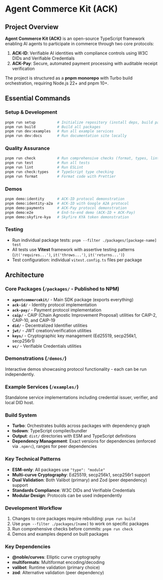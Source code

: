 # Agent Commerce Kit (ACK)

## Project Overview

**Agent Commerce Kit (ACK)** is an open-source TypeScript framework enabling AI agents to participate in commerce through two core protocols:

1. **ACK-ID**: Verifiable AI identities with compliance controls using W3C DIDs and Verifiable Credentials
2. **ACK-Pay**: Secure, automated payment processing with auditable receipt verification

The project is structured as a **pnpm monorepo** with Turbo build orchestration, requiring Node.js 22+ and pnpm 10+.

## Essential Commands

### Setup & Development

```bash
pnpm run setup          # Initialize repository (install deps, build packages)
pnpm run build          # Build all packages
pnpm run dev:examples   # Run all example services
pnpm run dev:docs       # Run documentation site locally
```

### Quality Assurance

```bash
pnpm run check          # Run comprehensive checks (format, types, lint, test)
pnpm run test           # Run all tests
pnpm run lint           # Run ESLint
pnpm run check:types    # TypeScript type checking
pnpm run format         # Format code with Prettier
```

### Demos

```bash
pnpm demo:identity      # ACK-ID protocol demonstration
pnpm demo:identity-a2a  # ACK-ID with Google A2A protocol
pnpm demo:payments      # ACK-Pay protocol demonstration
pnpm demo:e2e           # End-to-end demo (ACK-ID + ACK-Pay)
pnpm demo:skyfire-kya   # Skyfire KYA token demonstration
```

### Testing

- Run individual package tests: `pnpm --filter ./packages/[package-name] test`
- All tests use **Vitest** framework with assertive testing patterns (`it('requires...')`, `it('throws...')`, `it('returns...')`)
- Test configuration: individual `vitest.config.ts` files per package

## Architecture

### Core Packages (`/packages/` - Published to NPM)

- **`agentcommercekit/`** - Main SDK package (exports everything)
- **`ack-id/`** - Identity protocol implementation
- **`ack-pay/`** - Payment protocol implementation
- **`caip/`** - CAIP (Chain Agnostic Improvement Proposal) utilities for CAIP-2, CAIP-10, and CAIP-19
- **`did/`** - Decentralized Identifier utilities
- **`jwt/`** - JWT creation/verification utilities
- **`keys/`** - Cryptographic key management (Ed25519, secp256k1, secp256r1)
- **`vc/`** - Verifiable Credentials utilities

### Demonstrations (`/demos/`)

Interactive demos showcasing protocol functionality - each can be run independently.

### Example Services (`/examples/`)

Standalone service implementations including credential issuer, verifier, and local DID host.

### Build System

- **Turbo**: Orchestrates builds across packages with dependency graph
- **tsdown**: TypeScript compiler/bundler
- **Output**: `dist/` directories with ESM and TypeScript definitions
- **Dependency Management**: Exact versions for dependencies (enforced via `.npmrc`), ranges for peer dependencies

### Key Technical Patterns

- **ESM-only**: All packages use `"type": "module"`
- **Multi-curve Cryptography**: Ed25519, secp256k1, secp256r1 support
- **Dual Validation**: Both Valibot (primary) and Zod (peer dependency) support
- **Standards Compliance**: W3C DIDs and Verifiable Credentials
- **Modular Design**: Protocols can be used independently

### Development Workflow

1. Changes to core packages require rebuilding: `pnpm run build`
2. Use `pnpm --filter ./packages/[name]` to work on specific packages
3. Run comprehensive checks before commits: `pnpm run check`
4. Demos and examples depend on built packages

### Key Dependencies

- **@noble/curves**: Elliptic curve cryptography
- **multiformats**: Multiformat encoding/decoding
- **valibot**: Runtime validation (primary choice)
- **zod**: Alternative validation (peer dependency)
